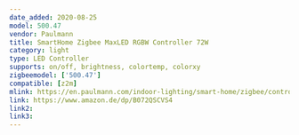 ```yaml
---
date_added: 2020-08-25
model: 500.47
vendor: Paulmann
title: SmartHome Zigbee MaxLED RGBW Controller 72W
category: light
type: LED Controller
supports: on/off, brightness, colortemp, colorxy
zigbeemodel: ['500.47']
compatible: [z2m]
mlink: https://en.paulmann.com/indoor-lighting/smart-home/zigbee/controlling/smarthome-zigbee-maxled-rgbw-controller-max.-72w/50047
link: https://www.amazon.de/dp/B072QSCVS4
link2: 
link3: 
---
```


